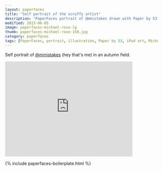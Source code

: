 ```yaml
---
layout: paperfaces
title: "Self portrait of the scruffy artist"
description: "PaperFaces portrait of @mmistakes drawn with Paper by 53 on an iPad."
modified: 2013-06-05
image: paperfaces-michael-rose-lg
thumb: paperfaces-michael-rose-150.jpg
category: paperfaces
tags: [PaperFaces, portrait, illustration, Paper by 53, iPad art, Michael Rose, self portrait]
---
```


Self portrait of [@mmistakes](http://twitter.com/mmistakes) (hey that's me) in an autumn field.

<iframe width="420" height="315" src="http://www.youtube.com/embed/NqcGVymOiPo" frameborder="0"> </iframe>

{% include paperfaces-boilerplate.html %}